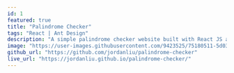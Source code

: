 ```yaml
---
id: 1
featured: true
title: "Palindrome Checker"
tags: "React | Ant Design"
description: "A simple palindrome checker website built with React JS and Ant Design UI library."
image: "https://user-images.githubusercontent.com/9423525/75180511-5d032c80-570a-11ea-98a2-eaecfa622a07.png"
github_url: "https://github.com/jordanliu/palindrome-checker"
live_url: "https://jordanliu.github.io/palindrome-checker/"
---
```

